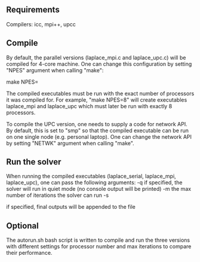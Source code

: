 ## Requirements
Compilers: icc, mpi++, upcc


## Compile
By default, the parallel versions (laplace_mpi.c and laplace_upc.c) will be compiled for 4-core machine. One can change this configuration by setting "NPES" argument when calling "make":

make NPES=<number of processors>

The compiled executables must be run with the exact number of processors it was compiled for. For example, "make NPES=8" will create executables laplace_mpi and laplace_upc which must later be run with exactly 8 processors.

To compile the UPC version, one needs to supply a code for network API. By default, this is set to "smp" so that the compiled executable can be run on one single node (e.g. personal laptop). One can change the network API by setting "NETWK" argument when calling "make".


## Run the solver
When running the compiled executables (laplace_serial, laplace_mpi, laplace_upc), one can pass the following arguments:
    -q                      if specified, the solver will run in quiet mode (no console output will be printed)
    -m <max iteration>      the max number of iterations the solver can run
    -s <summary file name>  if specified, final outputs will be appended to the file


## Optional
The autorun.sh bash script is written to compile and run the three versions with different settings for processor number and max iterations to compare their performance.